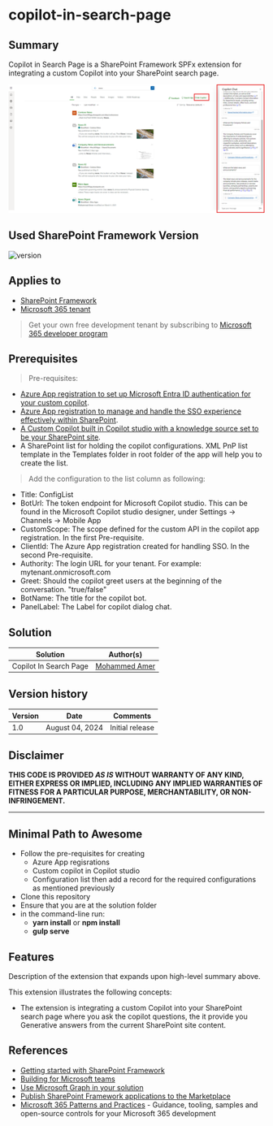 # copilot-in-search-page

## Summary

Copilot in Search Page is a SharePoint Framework SPFx extension for integrating a custom Copilot into your SharePoint search page.

![Copilot in SharePoint Search Page](.\documentation\screenshot-solution-in-action.png)

## Used SharePoint Framework Version

![version](https://img.shields.io/badge/version-1.18.0-green.svg)

## Applies to

- [SharePoint Framework](https://aka.ms/spfx)
- [Microsoft 365 tenant](https://docs.microsoft.com/en-us/sharepoint/dev/spfx/set-up-your-developer-tenant)

> Get your own free development tenant by subscribing to [Microsoft 365 developer program](http://aka.ms/o365devprogram)

## Prerequisites

> Pre-requisites:
- [Azure App registration to set up Microsoft Entra ID authentication for your custom copilot](https://learn.microsoft.com/en-us/microsoft-copilot-studio/configuration-authentication-azure-ad).
- [Azure App registration to manage and handle the SSO experience effectively within SharePoint](https://learn.microsoft.com/en-us/microsoft-copilot-studio/configure-sso?tabs=webApp#create-app-registrations-for-your-custom-website).
- [A Custom Copilot built in Copilot studio with a knowledge source set to be your SharePoint site](https://www.youtube.com/watch?v=yFCYwIFj3Jg).
- A SharePoint list for holding the copilot configurations. XML PnP list template in the Templates folder in root folder of the app will help you to create the list.

> Add the configuration to the list column as following:
- Title: ConfigList
- BotUrl: The token endpoint for Microsoft Copilot studio. This can be found in the Microsoft Copilot studio designer, under Settings -> Channels -> Mobile App
- CustomScope: The scope defined for the custom API in the copilot app registration. In the first Pre-requisite.
- ClientId: The Azure App registration created for handling SSO. In the second Pre-requisite.
- Authority: The login URL for your tenant. For example: mytenant.onmicrosoft.com
- Greet: Should the copilot greet users at the beginning of the conversation. "true/false"
- BotName: The title for the copilot bot.
- PanelLabel: The Label for copilot dialog chat.


## Solution

| Solution    | Author(s)                                               |
| ----------- | ------------------------------------------------------- |
| Copilot In Search Page | [Mohammed Amer](https://github.com/mohammadamer) |

## Version history

| Version | Date             | Comments        |
| ------- | ---------------- | --------------- |
| 1.0     | August 04, 2024 | Initial release |

## Disclaimer

**THIS CODE IS PROVIDED _AS IS_ WITHOUT WARRANTY OF ANY KIND, EITHER EXPRESS OR IMPLIED, INCLUDING ANY IMPLIED WARRANTIES OF FITNESS FOR A PARTICULAR PURPOSE, MERCHANTABILITY, OR NON-INFRINGEMENT.**

---

## Minimal Path to Awesome
- Follow the pre-requisites for creating 
    - Azure App regisrations
    - Custom copilot in Copilot studio
    - Configuration list then add a record for the required configurations as mentioned previously
- Clone this repository
- Ensure that you are at the solution folder
- in the command-line run:
  - **yarn install** or **npm install**
  - **gulp serve**


## Features

Description of the extension that expands upon high-level summary above.

This extension illustrates the following concepts:

- The extension is integrating a custom Copilot into your SharePoint search page where you ask the copilot questions, the it provide you Generative answers from the current SharePoint site content.


## References

- [Getting started with SharePoint Framework](https://docs.microsoft.com/en-us/sharepoint/dev/spfx/set-up-your-developer-tenant)
- [Building for Microsoft teams](https://docs.microsoft.com/en-us/sharepoint/dev/spfx/build-for-teams-overview)
- [Use Microsoft Graph in your solution](https://docs.microsoft.com/en-us/sharepoint/dev/spfx/web-parts/get-started/using-microsoft-graph-apis)
- [Publish SharePoint Framework applications to the Marketplace](https://docs.microsoft.com/en-us/sharepoint/dev/spfx/publish-to-marketplace-overview)
- [Microsoft 365 Patterns and Practices](https://aka.ms/m365pnp) - Guidance, tooling, samples and open-source controls for your Microsoft 365 development
